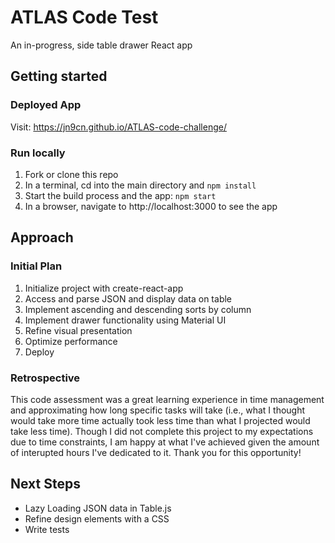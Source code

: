 # ATLAS Code Test

An in-progress, side table drawer React app

## Getting started

### Deployed App

Visit: https://jn9cn.github.io/ATLAS-code-challenge/

### Run locally

1. Fork or clone this repo
2. In a terminal, cd into the main directory and `npm install`
3. Start the build process and the app: `npm start`
4. In a browser, navigate to http://localhost:3000 to see the app

## Approach

### Initial Plan

1. Initialize project with create-react-app
2. Access and parse JSON and display data on table
3. Implement ascending and descending sorts by column
4. Implement drawer functionality using Material UI
5. Refine visual presentation
6. Optimize performance
7. Deploy

### Retrospective

This code assessment was a great learning experience in time management and approximating how long specific tasks will take (i.e., what I thought would take more time actually took less time than what I projected would take less time). Though I did not complete this project to my expectations due to time constraints, I am happy at what I've achieved given the amount of interupted hours I've dedicated to it. Thank you for this opportunity!

## Next Steps

- Lazy Loading JSON data in Table.js
- Refine design elements with a CSS
- Write tests